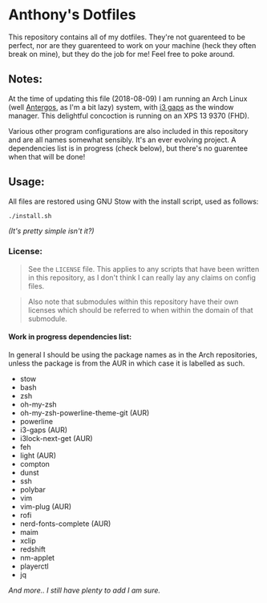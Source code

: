 # Anthony's Dotfiles

This repository contains all of my dotfiles. They're not guarenteed to be perfect, nor are they guarenteed to work on your machine (heck they often break on mine), but they do the job for me! Feel free to poke around.

## Notes:
At the time of updating this file (2018-08-09) I am running an Arch Linux (well 
[Antergos](https://antergos.com/), as I'm a bit lazy) system, with 
[i3 gaps](https://aur.archlinux.org/packages/i3-gaps/) as the window manager.
This delightful concoction is running on an XPS 13 9370 (FHD).

Various other program configurations are also included in this repository and
are all names somewhat sensibly.  It's an ever evolving project.  A dependencies 
list is in progress (check below), but there's no guarentee when that will be 
done!

## Usage:
All files are restored using GNU Stow with the install script, used as follows:
```
./install.sh
```
_(It's pretty simple isn't it?)_

### License:
> See the `LICENSE` file.  This applies to any scripts that have been written in
  this repository, as I don't think I can really lay any claims on config files. 

> Also note that submodules within this repository have their own licenses which
  should be referred to when within the domain of that submodule.

#### Work in progress dependencies list:
In general I should be using the package names as in the Arch repositories,
unless the package is from the AUR in which case it is labelled as such.

 - stow
 - bash
 - zsh
 - oh-my-zsh
 - oh-my-zsh-powerline-theme-git (AUR)
 - powerline
 - i3-gaps (AUR)
 - i3lock-next-get (AUR)
 - feh
 - light (AUR)
 - compton
 - dunst
 - ssh
 - polybar
 - vim
 - vim-plug (AUR)
 - rofi
 - nerd-fonts-complete (AUR)
 - maim
 - xclip
 - redshift
 - nm-applet
 - playerctl
 - jq

_And more.. I still have plenty to add I am sure._

